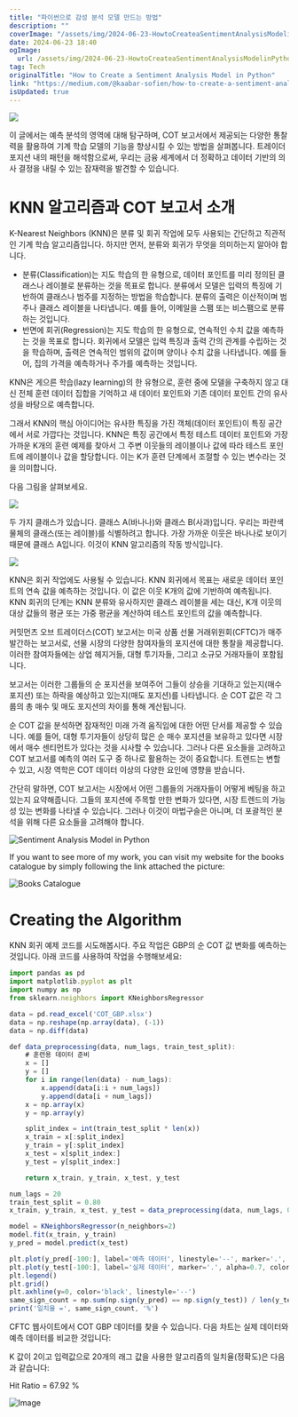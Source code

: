 ```yaml
---
title: "파이썬으로 감성 분석 모델 만드는 방법"
description: ""
coverImage: "/assets/img/2024-06-23-HowtoCreateaSentimentAnalysisModelinPython_0.png"
date: 2024-06-23 18:40
ogImage:
  url: /assets/img/2024-06-23-HowtoCreateaSentimentAnalysisModelinPython_0.png
tag: Tech
originalTitle: "How to Create a Sentiment Analysis Model in Python"
link: "https://medium.com/@kaabar-sofien/how-to-create-a-sentiment-analysis-model-in-python-cf03cb9988e0"
isUpdated: true
---
```


<img src="/assets/img/2024-06-23-HowtoCreateaSentimentAnalysisModelinPython_0.png" />

이 글에서는 예측 분석의 영역에 대해 탐구하며, COT 보고서에서 제공되는 다양한 통찰력을 활용하여 기계 학습 모델의 기능을 향상시킬 수 있는 방법을 살펴봅니다. 트레이더 포지션 내의 패턴을 해석함으로써, 우리는 금융 세계에서 더 정확하고 데이터 기반의 의사 결정을 내릴 수 있는 잠재력을 발견할 수 있습니다.

# KNN 알고리즘과 COT 보고서 소개

K-Nearest Neighbors (KNN)은 분류 및 회귀 작업에 모두 사용되는 간단하고 직관적인 기계 학습 알고리즘입니다. 하지만 먼저, 분류와 회귀가 무엇을 의미하는지 알아야 합니다.

<!-- cozy-coder - 수평 -->

<ins class="adsbygoogle"
     style="display:block"
     data-ad-client="ca-pub-4877378276818686"
     data-ad-slot="1107185301"
     data-ad-format="auto"
     data-full-width-responsive="true"></ins>

<script>
     (adsbygoogle = window.adsbygoogle || []).push({});
</script>

- 분류(Classification)는 지도 학습의 한 유형으로, 데이터 포인트를 미리 정의된 클래스나 레이블로 분류하는 것을 목표로 합니다. 분류에서 모델은 입력의 특징에 기반하여 클래스나 범주를 지정하는 방법을 학습합니다. 분류의 출력은 이산적이며 범주나 클래스 레이블을 나타냅니다. 예를 들어, 이메일을 스팸 또는 비스팸으로 분류하는 것입니다.
- 반면에 회귀(Regression)는 지도 학습의 한 유형으로, 연속적인 수치 값을 예측하는 것을 목표로 합니다. 회귀에서 모델은 입력 특징과 출력 간의 관계를 수립하는 것을 학습하며, 출력은 연속적인 범위의 값이며 양이나 수치 값을 나타냅니다. 예를 들어, 집의 가격을 예측하거나 주가를 예측하는 것입니다.

KNN은 게으른 학습(lazy learning)의 한 유형으로, 훈련 중에 모델을 구축하지 않고 대신 전체 훈련 데이터 집합을 기억하고 새 데이터 포인트와 기존 데이터 포인트 간의 유사성을 바탕으로 예측합니다.

그래서 KNN의 핵심 아이디어는 유사한 특징을 가진 객체(데이터 포인트)이 특징 공간에서 서로 가깝다는 것입니다. KNN은 특징 공간에서 특정 테스트 데이터 포인트와 가장 가까운 K개의 훈련 예제를 찾아서 그 주변 이웃들의 레이블이나 값에 따라 테스트 포인트에 레이블이나 값을 할당합니다. 이는 K가 훈련 단계에서 조절할 수 있는 변수라는 것을 의미합니다.

다음 그림을 살펴보세요.

<!-- cozy-coder - 수평 -->

<ins class="adsbygoogle"
     style="display:block"
     data-ad-client="ca-pub-4877378276818686"
     data-ad-slot="1107185301"
     data-ad-format="auto"
     data-full-width-responsive="true"></ins>

<script>
     (adsbygoogle = window.adsbygoogle || []).push({});
</script>

<img src="/assets/img/2024-06-23-HowtoCreateaSentimentAnalysisModelinPython_1.png" />

두 가지 클래스가 있습니다. 클래스 A(바나나)와 클래스 B(사과)입니다. 우리는 파란색 물체의 클래스(또는 레이블)를 식별하려고 합니다. 가장 가까운 이웃은 바나나로 보이기 때문에 클래스 A입니다. 이것이 KNN 알고리즘의 작동 방식입니다.

<img src="/assets/img/2024-06-23-HowtoCreateaSentimentAnalysisModelinPython_2.png" />

KNN은 회귀 작업에도 사용될 수 있습니다. KNN 회귀에서 목표는 새로운 데이터 포인트의 연속 값을 예측하는 것입니다. 이 값은 이웃 K개의 값에 기반하여 예측됩니다. KNN 회귀의 단계는 KNN 분류와 유사하지만 클래스 레이블을 세는 대신, K개 이웃의 대상 값들의 평균 또는 가중 평균을 계산하여 테스트 포인트의 값을 예측합니다.

<!-- cozy-coder - 수평 -->

<ins class="adsbygoogle"
     style="display:block"
     data-ad-client="ca-pub-4877378276818686"
     data-ad-slot="1107185301"
     data-ad-format="auto"
     data-full-width-responsive="true"></ins>

<script>
     (adsbygoogle = window.adsbygoogle || []).push({});
</script>

커밋먼츠 오브 트레이더스(COT) 보고서는 미국 상품 선물 거래위원회(CFTC)가 매주 발간하는 보고서로, 선물 시장의 다양한 참여자들의 포지션에 대한 통찰을 제공합니다. 이러한 참여자들에는 상업 헤지거들, 대형 투기자들, 그리고 소규모 거래자들이 포함됩니다.

보고서는 이러한 그룹들의 순 포지션을 보여주어 그들이 상승을 기대하고 있는지(매수 포지션) 또는 하락을 예상하고 있는지(매도 포지션)를 나타냅니다. 순 COT 값은 각 그룹의 총 매수 및 매도 포지션의 차이를 통해 계산됩니다.

순 COT 값을 분석하면 잠재적인 미래 가격 움직임에 대한 어떤 단서를 제공할 수 있습니다. 예를 들어, 대형 투기자들이 상당히 많은 순 매수 포지션을 보유하고 있다면 시장에서 매수 센티먼트가 있다는 것을 시사할 수 있습니다. 그러나 다른 요소들을 고려하고 COT 보고서를 예측의 여러 도구 중 하나로 활용하는 것이 중요합니다. 트렌드는 변할 수 있고, 시장 역학은 COT 데이터 이상의 다양한 요인에 영향을 받습니다.

간단히 말하면, COT 보고서는 시장에서 어떤 그룹들의 거래자들이 어떻게 베팅을 하고 있는지 요약해줍니다. 그들의 포지션에 주목할 만한 변화가 있다면, 시장 트렌드의 가능성 있는 변화를 나타낼 수 있습니다. 그러나 이것이 마법구슬은 아니며, 더 포괄적인 분석을 위해 다른 요소들을 고려해야 합니다.

<!-- cozy-coder - 수평 -->

<ins class="adsbygoogle"
     style="display:block"
     data-ad-client="ca-pub-4877378276818686"
     data-ad-slot="1107185301"
     data-ad-format="auto"
     data-full-width-responsive="true"></ins>

<script>
     (adsbygoogle = window.adsbygoogle || []).push({});
</script>

![Sentiment Analysis Model in Python](/assets/img/2024-06-23-HowtoCreateaSentimentAnalysisModelinPython_3.png)

If you want to see more of my work, you can visit my website for the books catalogue by simply following the link attached the picture:

![Books Catalogue](/assets/img/2024-06-23-HowtoCreateaSentimentAnalysisModelinPython_4.png)

# Creating the Algorithm

<!-- cozy-coder - 수평 -->

<ins class="adsbygoogle"
     style="display:block"
     data-ad-client="ca-pub-4877378276818686"
     data-ad-slot="1107185301"
     data-ad-format="auto"
     data-full-width-responsive="true"></ins>

<script>
     (adsbygoogle = window.adsbygoogle || []).push({});
</script>

KNN 회귀 예제 코드를 시도해봅시다. 주요 작업은 GBP의 순 COT 값 변화를 예측하는 것입니다. 아래 코드를 사용하여 작업을 수행해보세요:

```js
import pandas as pd
import matplotlib.pyplot as plt
import numpy as np
from sklearn.neighbors import KNeighborsRegressor

data = pd.read_excel('COT_GBP.xlsx')
data = np.reshape(np.array(data), (-1))
data = np.diff(data)

def data_preprocessing(data, num_lags, train_test_split):
    # 훈련용 데이터 준비
    x = []
    y = []
    for i in range(len(data) - num_lags):
        x.append(data[i:i + num_lags])
        y.append(data[i + num_lags])
    x = np.array(x)
    y = np.array(y)

    split_index = int(train_test_split * len(x))
    x_train = x[:split_index]
    y_train = y[:split_index]
    x_test = x[split_index:]
    y_test = y[split_index:]

    return x_train, y_train, x_test, y_test

num_lags = 20
train_test_split = 0.80
x_train, y_train, x_test, y_test = data_preprocessing(data, num_lags, 0.85)

model = KNeighborsRegressor(n_neighbors=2)
model.fit(x_train, y_train)
y_pred = model.predict(x_test)

plt.plot(y_pred[-100:], label='예측 데이터', linestyle='--', marker='.', color='red')
plt.plot(y_test[-100:], label='실제 데이터', marker='.', alpha=0.7, color='blue')
plt.legend()
plt.grid()
plt.axhline(y=0, color='black', linestyle='--')
same_sign_count = np.sum(np.sign(y_pred) == np.sign(y_test)) / len(y_test) * 100
print('일치율 =', same_sign_count, '%')
```

CFTC 웹사이트에서 COT GBP 데이터를 찾을 수 있습니다. 다음 차트는 실제 데이터와 예측 데이터를 비교한 것입니다:

K 값이 2이고 입력값으로 20개의 래그 값을 사용한 알고리즘의 일치율(정확도)은 다음과 같습니다:

<!-- cozy-coder - 수평 -->

<ins class="adsbygoogle"
     style="display:block"
     data-ad-client="ca-pub-4877378276818686"
     data-ad-slot="1107185301"
     data-ad-format="auto"
     data-full-width-responsive="true"></ins>

<script>
     (adsbygoogle = window.adsbygoogle || []).push({});
</script>

Hit Ratio = 67.92 %

![Image](/assets/img/2024-06-23-HowtoCreateaSentimentAnalysisModelinPython_5.png)
